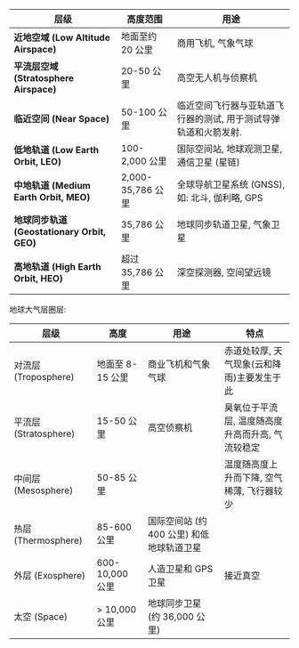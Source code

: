 

| **层级**        | **高度范围**          | **用途**                                                           |
|---------------------|-----------------------|-------------------------------------------------------------------|
| **近地空域 (Low Altitude Airspace)** | 地面至约 20 公里       | 商用飞机, 气象气球                              |
| **平流层空域 (Stratosphere Airspace)** | 20-50 公里     | 高空无人机与侦察机                                          |
| **临近空间 (Near Space)**             | 50-100 公里    | 临近空间飞行器与亚轨道飞行器的测试, 用于测试导弹轨道和火箭发射.                         |
| **低地轨道 (Low Earth Orbit, LEO)**   | 100-2,000 公里 | 国际空间站, 地球观测卫星, 通信卫星 (星链)                             |
| **中地轨道 (Medium Earth Orbit, MEO)** | 2,000-35,786 公里 | 全球导航卫星系统 (GNSS), 如: 北斗, 伽利略, GPS                           |
| **地球同步轨道 (Geostationary Orbit, GEO)** | 35,786 公里               | 地球同步轨道卫星, 气象卫星                                              |
| **高地轨道 (High Earth Orbit, HEO)**   | 超过 35,786 公里        | 深空探测器, 空间望远镜                                |

地球大气层圈层:

| 层级                  | 高度             | 用途                                      | 特点                                             |
| --------------------- | ---------------- | ----------------------------------------- | ------------------------------------------------ |
| 对流层 (Troposphere)  | 地面至 8-15 公里 | 商业飞机和气象气球                        | 赤道处较厚, 天气现象(云和降雨)主要发生于此       |
| 平流层 (Stratosphere) | 15-50 公里       | 高空侦察机                                | 臭氧位于平流层, 温度随高度升高而升高, 气流较稳定 |
| 中间层 (Mesosphere)   | 50-85 公里       |                                           | 温度随高度上升而下降, 空气稀薄, 飞行器较少       |
| 热层 (Thermosphere)   | 85-600 公里      | 国际空间站 (约 400 公里) 和低地球轨道卫星 |                                                  |
| 外层 (Exosphere)      | 600-10,000 公里  | 人造卫星和 GPS 卫星                       | 接近真空                                         |
| 太空 (Space)          | > 10,000 公里    | 地球同步卫星 (约 36,000 公里)                                          |                                                  |